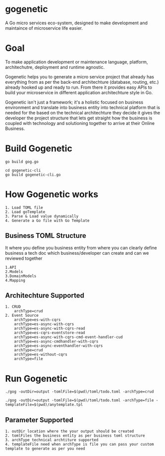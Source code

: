 # gogenetic

A Go micro services eco-system, designed to make development and maintaince of microservice life easier.

# Goal
To make application development or maintenance language, platform, architechutre, deployment and runtime agnostic.

Gogenetic helps you to generate a micro service project that already has everything from as per the back-end architechture (database, routing, etc.) already hooked up and ready to run. From there it provides easy APIs to build your microservice in different application architechture style in Go.

Gogenetic isn't just a framework; it's a holistic focused on business environment and translate into business entity into technical platform that is needed for the based on the technical architechture they decide it gives the developer the project structure that lets get straight how the business is coupled with technology and solutioning together to arrive at their Online Business.


# Build Gogenetic
    go build gog.go

    cd gogenetic-cli
    go build gogenetic-cli.go

# How Gogenetic works

    1. Load TOML file
    2. Load goTemplate
    3. Parse & Load value dynamically
    4. Generate a Go file with Go Template
 
## Business TOML Structure

It where you define you business entity from where you can clearly define business a tech doc which business/developer can create and can we reviewed together

    1.API
    2.Models
    3.DomainModels
    4.Mapping

## Architechture Supported

    1. CRUD
        archType=crud
    2. Event Source
        archType=es-with-cqrs
        archType=es-async-with-cqrs
        archType=es-async-with-cqrs-read
        archType=es-cqrs-eventstore-read
        archType=es-async-with-cqrs-cmd-event-handler-cud
        archType=es-async-cmdhandler-with-cqrs
        archType=es-async-eventhandler-with-cqrs
        archType=crud
        archType=es-without-cqrs
        archType=file


# Run Gogenetic

    ./gog -outDir=output -tomlFile=$(pwd)/toml/todo.toml -archType=crud

    ./gog -outDir=output -tomlFile=$(pwd)/toml/todo.toml -archType=file -templateFile=$(pwd)/anytemplate.tpl

## Parameter Supported

    1. outDir location where the your output should be created
    2. tomlFiles the business entity as per business toml structure
    3. archType technical archtiture supported
    4. templateFile need when archType is file you can pass your custom template to generate as per you need